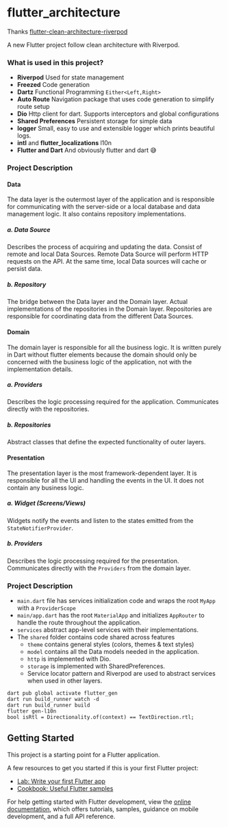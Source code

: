 # flutter_architecture

Thanks [flutter-clean-architecture-riverpod](https://github.com/Uuttssaavv/flutter-clean-architecture-riverpod)

A new Flutter project follow clean architecture with Riverpod.

### What is used in this project?

- **Riverpod**
  Used for state management
- **Freezed**
  Code generation
- **Dartz**
  Functional Programming `Either<Left,Right>`
- **Auto Route**
  Navigation package that uses code generation to simplify route setup
- **Dio**
  Http client for dart. Supports interceptors and global configurations
- **Shared Preferences**
  Persistent storage for simple data
- **logger**
  Small, easy to use and extensible logger which prints beautiful logs.
- **intl** and **flutter_localizations**
  l10n
- **Flutter and Dart**
  And obviously flutter and dart 😅

### Project Description

#### Data

The data layer is the outermost layer of the application and is responsible for communicating with the server-side or a local database and data management logic. It also contains repository implementations.

##### a. Data Source

Describes the process of acquiring and updating the data.
Consist of remote and local Data Sources. Remote Data Source will perform HTTP requests on the API. At the same time, local Data sources will cache or persist data.

##### b. Repository

The bridge between the Data layer and the Domain layer.
Actual implementations of the repositories in the Domain layer. Repositories are responsible for coordinating data from the different Data Sources.

#### Domain

The domain layer is responsible for all the business logic. It is written purely in Dart without flutter elements because the domain should only be concerned with the business logic of the application, not with the implementation details.

##### a. Providers

Describes the logic processing required for the application.
Communicates directly with the repositories.

##### b. Repositories

Abstract classes that define the expected functionality of outer layers.

#### Presentation

The presentation layer is the most framework-dependent layer. It is responsible for all the UI and handling the events in the UI. It does not contain any business logic.

##### a. Widget (Screens/Views)

Widgets notify the events and listen to the states emitted from the `StateNotifierProvider`.

##### b. Providers

Describes the logic processing required for the presentation.
Communicates directly with the `Providers` from the domain layer.

### Project Description

- `main.dart` file has services initialization code and wraps the root `MyApp` with a `ProviderScope`
- `main/app.dart` has the root `MaterialApp` and initializes `AppRouter` to handle the route throughout the application.
- `services` abstract app-level services with their implementations.
- The `shared` folder contains code shared across features
  - `theme` contains general styles (colors, themes & text styles)
  - `model` contains all the Data models needed in the application.
  - `http` is implemented with Dio.
  - `storage` is implemented with SharedPreferences.
  - Service locator pattern and Riverpod are used to abstract services when used in other layers.

```
dart pub global activate flutter_gen
dart run build_runner watch -d
dart run build_runner build
flutter gen-l10n
bool isRtl = Directionality.of(context) == TextDirection.rtl;
```

## Getting Started

This project is a starting point for a Flutter application.

A few resources to get you started if this is your first Flutter project:

- [Lab: Write your first Flutter app](https://docs.flutter.dev/get-started/codelab)
- [Cookbook: Useful Flutter samples](https://docs.flutter.dev/cookbook)

For help getting started with Flutter development, view the
[online documentation](https://docs.flutter.dev/), which offers tutorials,
samples, guidance on mobile development, and a full API reference.
